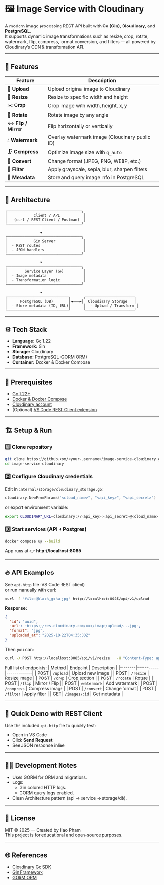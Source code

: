 # 🖼️ Image Service with Cloudinary

A modern image processing REST API built with **Go (Gin)**, **Cloudinary**, and **PostgreSQL**.  
It supports dynamic image transformations such as resize, crop, rotate, watermark, flip, compress, format conversion, and filters — all powered by Cloudinary’s CDN & transformation API.

---

## 🚀 Features

| Feature | Description |
|----------|--------------|
| 🧩 **Upload** | Upload original image to Cloudinary |
| 📏 **Resize** | Resize to specific width and height |
| ✂️ **Crop** | Crop image with width, height, x, y |
| 🔄 **Rotate** | Rotate image by any angle |
| ↔️ **Flip / Mirror** | Flip horizontally or vertically |
| 💧 **Watermark** | Overlay watermark image (Cloudinary public ID) |
| 🗜️ **Compress** | Optimize image size with `q_auto` |
| 🔁 **Convert** | Change format (JPEG, PNG, WEBP, etc.) |
| 🎨 **Filter** | Apply grayscale, sepia, blur, sharpen filters |
| 🧠 **Metadata** | Store and query image info in PostgreSQL |

---

## 🧱 Architecture

```
┌──────────────────────────────────┐
│            Client / API           │
│   (curl / REST Client / Postman)  │
└──────────────────────────────────┘
                │
                ▼
┌──────────────────────────────────┐
│            Gin Server             │
│  - REST routes                    │
│  - JSON handlers                  │
└──────────────────────────────────┘
                │
                ▼
┌──────────────────────────────────┐
│        Service Layer (Go)         │
│  - Image metadata                 │
│  - Transformation logic           │
└──────────────────────────────────┘
                │
                ▼
┌────────────────────────────┐      ┌──────────────────────┐
│      PostgreSQL (DB)       │◄───►│  Cloudinary Storage   │
│  - Store metadata (ID, URL)│      │  - Upload / Transform │
└────────────────────────────┘      └──────────────────────┘
```

---

## ⚙️ Tech Stack

- **Language:** Go 1.22  
- **Framework:** Gin  
- **Storage:** Cloudinary  
- **Database:** PostgreSQL (GORM ORM)  
- **Container:** Docker & Docker Compose  

---

## 🧰 Prerequisites

- [Go 1.22+](https://go.dev/)
- [Docker & Docker Compose](https://www.docker.com/)
- [Cloudinary account](https://cloudinary.com/)
- (Optional) [VS Code REST Client extension](https://marketplace.visualstudio.com/items?itemName=humao.rest-client)

---

## 🏗️ Setup & Run

### 1️⃣ Clone repository
```bash
git clone https://github.com/<your-username>/image-service-cloudinary.git
cd image-service-cloudinary
```

### 2️⃣ Configure Cloudinary credentials
Edit in `internal/storage/cloudinary_storage.go`:
```go
cloudinary.NewFromParams("<cloud_name>", "<api_key>", "<api_secret>")
```
or export environment variable:
```bash
export CLOUDINARY_URL=cloudinary://<api_key>:<api_secret>@<cloud_name>
```

### 3️⃣ Start services (API + Postgres)
```bash
docker compose up --build
```

App runs at 👉 **http://localhost:8085**

---

## 🔥 API Examples

See `api.http` file (VS Code REST client)  
or run manually with curl:

```bash
curl -F "file=@black_goku.jpg" http://localhost:8085/api/v1/upload
```

**Response:**
```json
{
  "id": "uuid",
  "url": "https://res.cloudinary.com/xxx/image/upload/...jpg",
  "format": "jpg",
  "uploaded_at": "2025-10-22T04:35:00Z"
}
```

Then you can:
```bash
curl -X POST http://localhost:8085/api/v1/resize   -H "Content-Type: application/json"   -d '{"id":"<uuid>","width":400,"height":300}'
```

Full list of endpoints:
| Method | Endpoint | Description |
|--------|-----------|-------------|
| POST | `/upload` | Upload new image |
| POST | `/resize` | Resize image |
| POST | `/crop` | Crop section |
| POST | `/rotate` | Rotate |
| POST | `/flip` | Mirror / Flip |
| POST | `/watermark` | Add watermark |
| POST | `/compress` | Compress image |
| POST | `/convert` | Change format |
| POST | `/filter` | Apply filter |
| GET  | `/images/:id` | Get metadata |

---

## 🧪 Quick Demo with REST Client

Use the included `api.http` file to quickly test:
- Open in VS Code
- Click **Send Request**
- See JSON response inline

---

## 🧑‍💻 Development Notes

- Uses GORM for ORM and migrations.
- Logs:
  - Gin colored HTTP logs.
  - GORM query logs enabled.
- Clean Architecture pattern (api → service → storage/db).

---

## 🧾 License

MIT © 2025 — Created by Hao Pham  
This project is for educational and open-source purposes.

---

## 🌐 References

- [Cloudinary Go SDK](https://github.com/cloudinary/cloudinary-go)
- [Gin Framework](https://gin-gonic.com/)
- [GORM ORM](https://gorm.io/)
